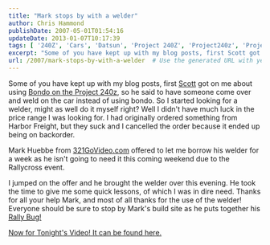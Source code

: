 ```yaml
---
title: "Mark stops by with a welder"
author: Chris Hammond
publishDate: 2007-05-01T01:54:16
updateDate: 2013-01-07T10:17:39
tags: [ '240Z', 'Cars', 'Datsun', 'Project 240Z', 'Project240z', 'Project240Zcom', 'Video', 'Videos' ]
excerpt: "Some of you have kept up with my blog posts, first Scott got on me about using Bondo on the Project 240z, so he said to have someone come over and weld on the car instead of using bondo. So I started looking for a welder, might as well do it myself right? Well I didn't have much luck in the price range I was looking for. I had originally ordered something from Harbor Freight, but they suck and I cancelled the order because it ended up being on backorder. Mark Huebbe from 321GoVideo.com offered to let me borrow his welder for a week as he isn't going to need it this coming weekend due to the Rallycross event. I jumped on the offer and he brought the welder over this evening. He took the time to give me some quick lessons, of which I was in dire need. Thanks for all your help Mark, and most of all thanks for the use of the welder! Everyone should be sure to stop by Mark's build site as he puts together his Rally Bug! Now for Tonight's Video! It can be found..."
url: /2007/mark-stops-by-with-a-welder  # Use the generated URL with year
---
```

<P>Some of you have kept up with my blog posts, first <A href="https://www.izzyscustomcages.com/">Scott</a> got on me about using <A href="/Blog/tabid/53/EntryID/30/Default.aspx">Bondo on the Project 240z</a>, so he said to have someone come over and weld on the car instead of using bondo. So I started looking for a welder, might as well do it myself right? Well I didn't have much luck in the price range I was looking for. I had originally ordered something from Harbor Freight, but they suck and I cancelled the order because it ended up being on backorder.</P> <P>Mark Huebbe from <a href="https://www.321govideo.com">321GoVideo.com</a> offered to let me borrow his welder for a week as he isn't going to need it this coming weekend due to the Rallycross event.</P> <P>I jumped on the offer and he brought the welder over this evening. He took the time to give me some quick lessons, of which I was in dire need. Thanks for all your help Mark, and most of all thanks for the use of the welder! Everyone should be sure to stop by Mark's build site as he puts together his <A href="https://www.321govideo.com/rallybug">Rally Bug!</a></P> <P><a href="/tabid/54/itemid/19/Project-240Z-Rally-Bug-Welder-Arrives.aspx">Now for Tonight's Video! It can be found here.</a></P>
